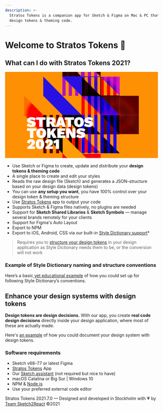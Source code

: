 ```yaml
---
description: >-
  Stratos Tokens is a companion app for Sketch & Figma on Mac & PC that outputs
  design tokens & theming code.
---
```


# Welcome to Stratos Tokens 🏡

## What can I do with Stratos Tokens 2021?

![](.gitbook/assets/stratostokens2021%20%281%29.jpg)

* Use Sketch or Figma to create, update and distribute your **design tokens & theming code**
* A single place to create and edit your styles
* Reads the raw design file \(Sketch\) and generates a JSON-structure based on your design data \(design tokens\)
* You can use **any setup you want**, you have 100% control over your design token & theming structure
* Use [Stratos Tokens](https://marketplace.sketch2react.io/product/stratos-tokens/) app to output your code
* Supports Sketch & Figma files natively, no plugins are needed
* Support for **Sketch Shared Libraries** & **Sketch Symbols** — manage several brands remotely for your clients
* Support for Figma's Auto Layout
* Export to NPM
* Export to iOS, Android, CSS via our built-in [Style Dictionary support](https://amzn.github.io/style-dictionary/#/)\*

> Requires you to [structure your design tokens](https://amzn.github.io/style-dictionary/#/properties?id=examples) in your design application as Style Dictionary needs them to be, or the conversion will not work

### Example of Style Dictionary naming and structure conventions

Here’s a basic[ yet educational example](https://sketch.cloud/s/cbcda2f0-04f6-481f-a7b4-8d12d66faf56) of how you could set up for following Style Dictionary’s conventions.

## Enhance your design systems with design tokens

**Design tokens are design decisions.** With our app, you create **real code design decisions** directly inside your design application, where most of these are actually made.

Here's [an example](https://www.notion.so/Style-Dictionary-Design-System-Inc-3cfa229455854cc29e35734b76349b85) of how you could document your design system with design tokens.

### Software requirements

* Sketch v68–77 or latest Figma
* [Stratos Tokens](https://marketplace.sketch2react.io/product/stratos-tokens-pre-release/) App
* Our [Sketch assistant](https://www.sketch.com/extensions/assistants/stratos-tokens-assistant/) \(not required but nice to have\)
* macOS Catalina or Big Sur \| Windows 10
* NPM & [Node.js](https://nodejs.org/en/download/)
* Use your preferred external code editor

Stratos Tokens 2021.7.0 — Designed and developed in Stockholm with 💗 by [Team Sketch2React](https://sketch2react.io) ©2021

